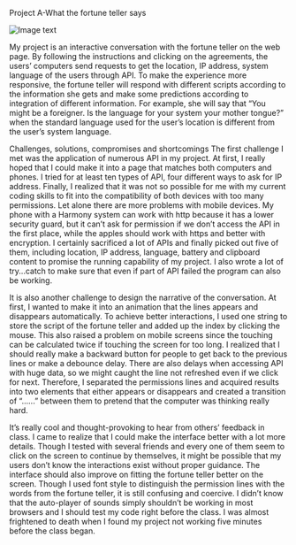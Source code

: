 Project A-What the fortune teller says 

![Image text](https://vivian-xie.github.io/abc-student/projects/projectA/GIF.gif)

My project is an interactive conversation with the fortune teller on the web page. By following the instructions and clicking on the agreements, the users’ computers send requests to get the location, IP address, system language of the users through API. To make the experience more responsive, the fortune teller will respond with different scripts according to the information she gets and make some predictions according to integration of different information. For example, she will say that “You might be a foreigner. Is the language for your system your mother tongue?” when the standard language used for the user’s location is different from the user’s system language. 

Challenges, solutions, compromises and shortcomings
The first challenge I met was the application of numerous API in my project. At first, I really hoped that I could make it into a page that matches both computers and phones. I tried for at least ten types of API, four different ways to ask for IP address. Finally, I realized that it was not so possible for me with my current coding skills to fit into the compatibility of both devices with too many permissions. Let alone there are more problems with mobile devices. My phone with a Harmony system can work with http because it has a lower security guard, but it can’t ask for permission if we don’t access the API in the first place, while the apples should work with https and better with encryption. I certainly sacrificed a lot of APIs and finally picked out five of them, including location, IP address, language, battery and clipboard content to promise the running capability of my project. I also wrote a lot of try...catch to make sure that even if part of API failed the program can also be working. 

It is also another challenge to design the narrative of the conversation. At first, I wanted to make it into an animation that the lines appears and disappears automatically. To achieve better interactions, I used one string to store the script of the fortune teller and added up the index by clicking the mouse. This also raised a problem on mobile screens since the touching can be calculated twice if touching the screen for too long. I realized that I should really make a backward button for people to get back to the previous lines or make a debounce delay. There are also delays when accessing API with huge data, so we might caught the line not refreshed even if we click for next. Therefore, I separated the permissions lines and acquired results into two elements that either appears or disappears and created a transition of “......” between them to pretend that the computer was thinking really hard.  

It’s really cool and thought-provoking to hear from others’ feedback in class. I came to realize that I could make the interface better with a lot more details. Though I tested with several friends and every one of them seem to click on the screen to continue by themselves, it might be possible that my users don’t know the interactions exist without proper guidance. The interface should also improve on fitting the fortune teller better on the screen. Though I used font style to distinguish the permission lines with the words from the fortune teller, it is still confusing and coercive. I didn’t know that the auto-player of sounds simply shouldn’t be working in most browsers and I should test my code right before the class. I was almost frightened to death when I found my project not working five minutes before the class began. 